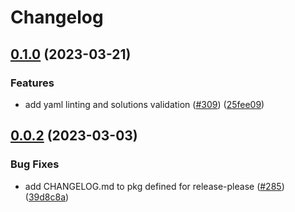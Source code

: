 # Changelog

## [0.1.0](https://github.com/GoogleCloudPlatform/pubsec-declarative-toolkit/compare/solutions/hierarchy/admin-experimentation/0.0.2...solutions/hierarchy/admin-experimentation/0.1.0) (2023-03-21)


### Features

* add yaml linting and solutions validation ([#309](https://github.com/GoogleCloudPlatform/pubsec-declarative-toolkit/issues/309)) ([25fee09](https://github.com/GoogleCloudPlatform/pubsec-declarative-toolkit/commit/25fee09dd6c62931032569fbc2cc8bf090fd9266))

## [0.0.2](https://github.com/GoogleCloudPlatform/pubsec-declarative-toolkit/compare/solutions/hierarchy/admin-experimentation-v0.0.1...solutions/hierarchy/admin-experimentation/0.0.2) (2023-03-03)


### Bug Fixes

* add CHANGELOG.md to pkg defined for release-please ([#285](https://github.com/GoogleCloudPlatform/pubsec-declarative-toolkit/issues/285)) ([39d8c8a](https://github.com/GoogleCloudPlatform/pubsec-declarative-toolkit/commit/39d8c8a5c41a0c500385ec432039260672296daf))
